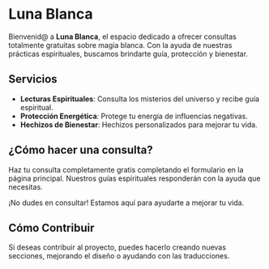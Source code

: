 # Luna Blanca

Bienvenid@ a **Luna Blanca**, el espacio dedicado a ofrecer consultas totalmente gratuitas sobre magia blanca. Con la ayuda de nuestras prácticas espirituales, buscamos brindarte guía, protección y bienestar.

## Servicios

- **Lecturas Espirituales**: Consulta los misterios del universo y recibe guía espiritual.
- **Protección Energética**: Protege tu energía de influencias negativas.
- **Hechizos de Bienestar**: Hechizos personalizados para mejorar tu vida.

## ¿Cómo hacer una consulta?

Haz tu consulta completamente gratis completando el formulario en la página principal. Nuestros guías espirituales responderán con la ayuda que necesitas.

¡No dudes en consultar! Estamos aquí para ayudarte a mejorar tu vida.

## Cómo Contribuir

Si deseas contribuir al proyecto, puedes hacerlo creando nuevas secciones, mejorando el diseño o ayudando con las traducciones.
